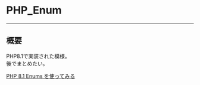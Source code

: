 # PHP_Enum

---

## 概要

PHP8.1で実装された模様。  
後でまとめたい。  

[PHP 8.1 Enums を使ってみる](https://qiita.com/ucan-lab/items/e9f53aa024ca3cc5ea1b)  
